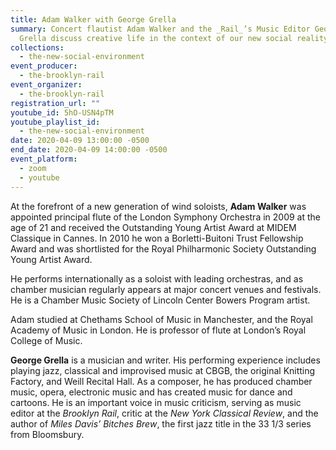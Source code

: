```yaml
---
title: Adam Walker with George Grella
summary: Concert flautist Adam Walker and the _Rail_’s Music Editor George
  Grella discuss creative life in the context of our new social reality.
collections:
  - the-new-social-environment
event_producer:
  - the-brooklyn-rail
event_organizer:
  - the-brooklyn-rail
registration_url: ""
youtube_id: 5hO-USN4pTM
youtube_playlist_id:
  - the-new-social-environment
date: 2020-04-09 13:00:00 -0500
end_date: 2020-04-09 14:00:00 -0500
event_platform:
  - zoom
  - youtube
---
```

At the forefront of a new generation of wind soloists, **Adam Walker** was appointed principal flute of the London Symphony Orchestra in 2009 at the age of 21 and received the Outstanding Young Artist Award at MIDEM Classique in Cannes. In 2010 he won a Borletti-Buitoni Trust Fellowship Award and was shortlisted for the Royal Philharmonic Society Outstanding Young Artist Award.

He performs internationally as a soloist with leading orchestras, and as chamber musician regularly appears at major concert venues and festivals. He is a Chamber Music Society of Lincoln Center Bowers Program artist.

Adam studied at Chethams School of Music in Manchester, and the Royal Academy of Music in London. He is professor of flute at London’s Royal College of Music.

**George Grella**  is a musician and writer. His performing experience includes playing jazz, classical and improvised music at CBGB, the original Knitting Factory, and Weill Recital Hall. As a composer, he has produced chamber music, opera, electronic music and has created music for dance and cartoons. He is an important voice in music criticism, serving as music editor at the *Brooklyn Rail*, critic at the *New York Classical Review*, and the author of *Miles Davis’ Bitches Brew*, the first jazz title in the 33 1/3 series from Bloomsbury.